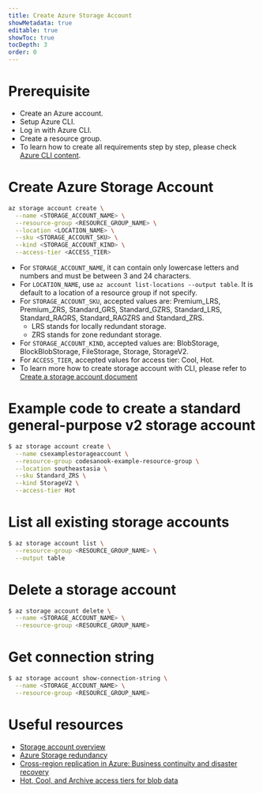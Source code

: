 ```yaml
---
title: Create Azure Storage Account
showMetadata: true
editable: true
showToc: true
tocDepth: 3
order: 0
---
```


# Prerequisite
- Create an Azure account.
- Setup Azure CLI.
- Log in with Azure CLI.
- Create a resource group.
- To learn how to create all requirements step by step, please check [Azure CLI content](/cloud-hosting/azure/azure-cli).

# Create Azure Storage Account
```sh
az storage account create \
  --name <STORAGE_ACCOUNT_NAME> \
  --resource-group <RESOURCE_GROUP_NAME> \
  --location <LOCATION_NAME> \
  --sku <STORAGE_ACCOUNT_SKU> \
  --kind <STORAGE_ACCOUNT_KIND> \
  --access-tier <ACCESS_TIER>

```
- For `STORAGE_ACCOUNT_NAME`, it can contain only lowercase letters and numbers and must be between 3 and 24 characters.
- For `LOCATION_NAME`, use `az account list-locations --output table`.  It is default to a location of a resource group if not specify.
- For `STORAGE_ACCOUNT_SKU`, accepted values are: Premium_LRS, Premium_ZRS, Standard_GRS, Standard_GZRS, Standard_LRS, Standard_RAGRS, Standard_RAGZRS and Standard_ZRS.
  - LRS stands for locally redundant storage.
  - ZRS stands for zone redundant storage.
- For `STORAGE_ACCOUNT_KIND`, accepted values are: BlobStorage, BlockBlobStorage, FileStorage, Storage, StorageV2.
- For `ACCESS_TIER`, accepted values for access tier: Cool, Hot.
- To learn more how to create storage account with CLI, please refer to [Create a storage account document](https://docs.microsoft.com/en-us/azure/storage/common/storage-account-create?tabs=azure-cli)

# Example code to create a standard general-purpose v2 storage account
  ```sh
  $ az storage account create \
    --name csexamplestorageaccount \
    --resource-group codesanook-example-resource-group \
    --location southeastasia \
    --sku Standard_ZRS \
    --kind StorageV2 \
    --access-tier Hot
  ```

# List all existing storage accounts
  ```sh
  $ az storage account list \
    --resource-group <RESOURCE_GROUP_NAME> \
    --output table
  ```

# Delete a storage account
  ```sh
  $ az storage account delete \
    --name <STORAGE_ACCOUNT_NAME> \
    --resource-group <RESOURCE_GROUP_NAME>
  ```

# Get connection string
  ```sh
  $ az storage account show-connection-string \
    --name <STORAGE_ACCOUNT_NAME> \
    --resource-group <RESOURCE_GROUP_NAME>
  ```

# Useful resources
- [Storage account overview](https://docs.microsoft.com/en-us/azure/storage/common/storage-account-overview)
- [Azure Storage redundancy](https://docs.microsoft.com/en-us/azure/storage/common/storage-redundancy)
- [Cross-region replication in Azure: Business continuity and disaster recovery](https://docs.microsoft.com/en-us/azure/availability-zones/cross-region-replication-azure)
- [Hot, Cool, and Archive access tiers for blob data](https://docs.microsoft.com/en-us/azure/storage/blobs/access-tiers-overview)
